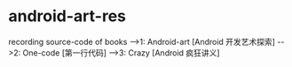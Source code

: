 # android-art-res
recording source-code of books
-->1: Android-art [Android 开发艺术探索]
-->2: One-code [第一行代码]
-->3: Crazy [Android 疯狂讲义]
